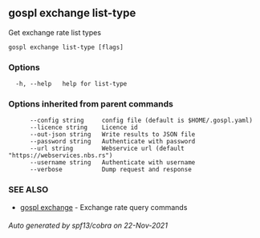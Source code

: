 ## gospl exchange list-type

Get exchange rate list types

```
gospl exchange list-type [flags]
```

### Options

```
  -h, --help   help for list-type
```

### Options inherited from parent commands

```
      --config string     config file (default is $HOME/.gospl.yaml)
      --licence string    Licence id
      --out-json string   Write results to JSON file
      --password string   Authenticate with password
      --url string        Webservice url (default "https://webservices.nbs.rs")
      --username string   Authenticate with username
      --verbose           Dump request and response
```

### SEE ALSO

* [gospl exchange](gospl_exchange.md)	 - Exchange rate query commands

###### Auto generated by spf13/cobra on 22-Nov-2021

